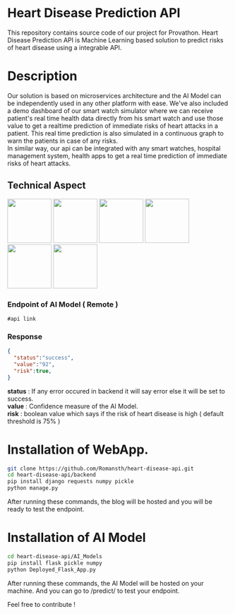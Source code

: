 # Heart Disease Prediction API


This repository contains source code of our project for Provathon.  Heart Disease Prediction API is Machine Learning based solution to predict risks of heart disease using a integrable API.


# Description

Our solution is based on microservices architecture and the AI Model can be independently used in any other platform with ease. We've also included a demo dashboard of our smart watch simulator where we can receive patient's real time health data directly from his smart watch and use those value to get a realtime prediction  of immediate risks of heart attacks in a patient. This real time prediction is  also simulated in a continuous graph to warn the patients in case of any risks.<br>
In similar way, our api can be integrated with any smart watches, hospital management system, health apps to get a real time prediction of immediate risks of heart attacks.

## Technical Aspect

<img src="https://d1.awsstatic.com/logos/aws-logo-lockups/poweredbyaws/PB_AWS_logo_RGB.61d334f1a1a427ea597afa54be359ca5a5aaad5f.png" width=100>  <img src="https://www.devteam.space/wp-content/uploads/2017/03/dockericon-min.png" width=100> <img src="https://upload.wikimedia.org/wikipedia/commons/3/3c/Flask_logo.svg" width=100>
<img src="https://static.djangoproject.com/img/logos/django-logo-negative.png" width=100>
<img src="https://upload.wikimedia.org/wikipedia/commons/0/05/Scikit_learn_logo_small.svg" width=100>
<img src="https://cms-assets.tutsplus.com/uploads/users/1251/posts/28278/preview_image/chartjs-tutsplus.jpg" width=100>

### Endpoint of AI Model ( Remote )
```
#api link
```

### Response

```json
{
  "status":"success",
  "value":"92",
  "risk":true,
}
```

**status** : If any error occured in backend it will say error else it will be set to success. <br>
**value** : Confidence measure of the AI Model. <br>
**risk** : boolean value which says if the risk of heart disease is high ( default threshold is 75% ) 


# Installation of WebApp.

```bash
git clone https://github.com/Romansth/heart-disease-api.git
cd heart-disease-api/backend
pip install django requests numpy pickle
python manage.py
```

After running these commands, the blog will be hosted and you will be ready to test the endpoint.

# Installation of AI Model

```bash
cd heart-disease-api/AI_Models
pip install flask pickle numpy
python Deployed_Flask_App.py
```
After running these commands, the AI Model will be hosted on your machine. And you can go to /predict/<data> to test your endpoint.

Feel free to contribute !
